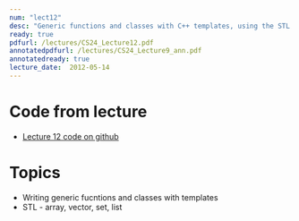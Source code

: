 ```yaml
---
num: "lect12"
desc: "Generic functions and classes with C++ templates, using the STL "
ready: true
pdfurl: /lectures/CS24_Lecture12.pdf
annotatedpdfurl: /lectures/CS24_Lecture9_ann.pdf
annotatedready: true
lecture_date:  2012-05-14
---
```


# Code from lecture

* [Lecture 12 code on github](https://github.com/ucsb-cs24-s18/cs24-s18-lectures/tree/master/lec-12)

# Topics
* Writing generic fucntions and classes with templates
* STL - array, vector, set, list





